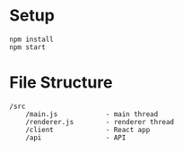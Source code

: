 # Setup

```
npm install
npm start
```

# File Structure

```
/src
	/main.js			- main thread
	/renderer.js 		- renderer thread
	/client 			- React app
	/api				- API
```
